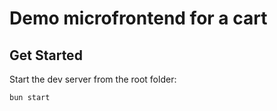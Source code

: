 # Demo microfrontend for a cart

## Get Started

Start the dev server from the root folder:

```bash
bun start
```

